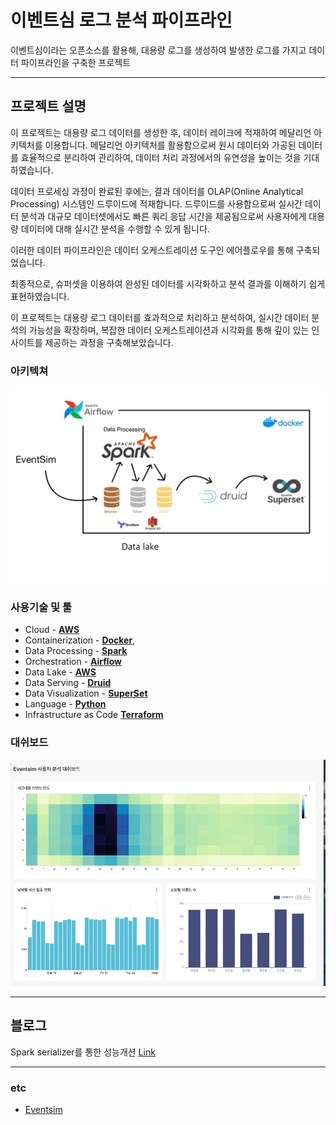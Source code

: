 # 이벤트심 로그 분석 파이프라인


이벤트심이라는 오픈소스를 활용해, 대용량 로그를 생성하여 발생한 로그를 가지고 데이터 파이프라인을 구축한 프로젝트

---

## 프로젝트 설명

이 프로젝트는 대용량 로그 데이터를 생성한 후, 데이터 레이크에 적재하여 메달리언 아키텍처를 이용합니다. 메달리언 아키텍처를 활용함으로써 원시 데이터와 가공된 데이터를 효율적으로 분리하여 관리하여, 데이터 처리 과정에서의 유연성을 높이는 것을 기대하였습니다.

데이터 프로세싱 과정이 완료된 후에는, 결과 데이터를 OLAP(Online Analytical Processing) 시스템인 드루이드에 적재합니다. 드루이드를 사용함으로써 실시간 데이터 분석과 대규모 데이터셋에서도 빠른 쿼리 응답 시간을 제공됨으로써 사용자에게 대용량 데이터에 대해 실시간 분석을 수행할 수 있게 됩니다.

이러한 데이터 파이프라인은 데이터 오케스트레이션 도구인 에어플로우를 통해 구축되었습니다.

최종적으로, 슈퍼셋을 이용하여 완성된 데이터를 시각화하고 분석 결과를 이해하기 쉽게 표현하였습니다.

이 프로젝트는 대용량 로그 데이터를 효과적으로 처리하고 분석하여, 실시간 데이터 분석의 가능성을 확장하며, 복잡한 데이터 오케스트레이션과 시각화를 통해 깊이 있는 인사이트를 제공하는 과정을 구축해보았습니다.

### 아키텍쳐

<img width="738" alt="image" src="https://github.com/ParkJJungmIn/flab-data-pipeline/blob/main/img/ar.png?raw=true">


### 사용기술 및 툴

- Cloud - [**AWS**](https://aws.amazon.com/)
- Containerization - [**Docker**](https://www.docker.com),
- Data Processing - [**Spark**](https://spark.apache.org/)
- Orchestration - [**Airflow**](https://airflow.apache.org)
- Data Lake - [**AWS**](https://aws.amazon.com/)
- Data Serving - [**Druid**](https://druid.apache.org/)
- Data Visualization - [**SuperSet**](https://superset.apache.org/)
- Language - [**Python**](https://www.python.org)
- Infrastructure as Code [**Terraform**](https://www.terraform.io/)

### 대쉬보드

![](https://github.com/ParkJJungmIn/flab-data-pipeline/blob/main/img/dashboard.png?raw=true)

---

## 블로그

Spark serializer를 통한 성능개션 [Link](https://park-dev-diary.tistory.com/35)

---

### etc

- [Eventsim](https://github.com/Interana/eventsim)